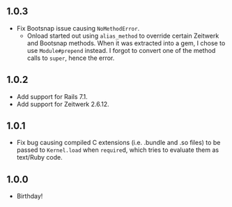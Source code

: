 ## 1.0.3
* Fix Bootsnap issue causing `NoMethodError`.
  - Onload started out using `alias_method` to override certain Zeitwerk and Bootsnap methods. When it was extracted into a gem, I chose to use `Module#prepend` instead. I forgot to convert one of the method calls to `super`, hence the error.

## 1.0.2
* Add support for Rails 7.1.
* Add support for Zeitwerk 2.6.12.

## 1.0.1
* Fix bug causing compiled C extensions (i.e. .bundle and .so files) to be passed to `Kernel.load` when `require`d, which tries to evaluate them as text/Ruby code.

## 1.0.0

* Birthday!
